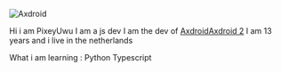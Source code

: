 ![Axdroid](https://cdn.discordapp.com/attachments/834845271367614516/879358366755983430/Screenshot_2021-08-23_2.27.38_PM.png)



Hi i am PixeyUwu I am a js dev
I am the dev of [Axdroid](https://discord.com/api/oauth2/authorize?client_id=851488107718246400&permissions=137505278720&scope=bot%20applications.commands)[Axdroid 2](https://discord.com/api/oauth2/authorize?client_id=851488107718246400&permissions=851492114231066655&scope=bot%20applications.commands)
I am 13 years and i live in the netherlands


What i am learning : 
Python
Typescript
































